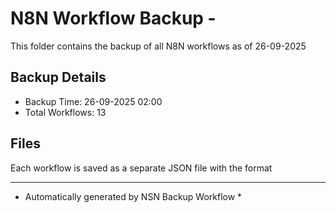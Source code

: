 # N8N Workflow Backup - 
This folder contains the backup of all N8N workflows as of 26-09-2025

## Backup Details
- Backup Time: 26-09-2025 02:00
- Total Workflows: 13

## Files
Each workflow is saved as a separate JSON file with the format

-----------
* Automatically generated by NSN Backup Workflow *